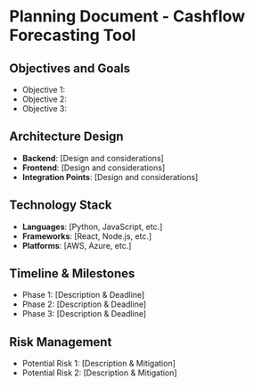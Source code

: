# Planning Document - Cashflow Forecasting Tool

## Objectives and Goals
- Objective 1: 
- Objective 2: 
- Objective 3: 

## Architecture Design
- **Backend**: [Design and considerations]
- **Frontend**: [Design and considerations]
- **Integration Points**: [Design and considerations]

## Technology Stack
- **Languages**: [Python, JavaScript, etc.]
- **Frameworks**: [React, Node.js, etc.]
- **Platforms**: [AWS, Azure, etc.]

## Timeline & Milestones
- Phase 1: [Description & Deadline]
- Phase 2: [Description & Deadline]
- Phase 3: [Description & Deadline]

## Risk Management
- Potential Risk 1: [Description & Mitigation]
- Potential Risk 2: [Description & Mitigation]
